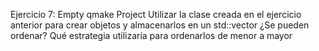 Ejercicio 7:
Empty qmake Project
Utilizar la clase creada en el ejercicio anterior para crear objetos y almacenarlos en un std::vector
¿Se pueden ordenar? Qué estrategia utilizaría para ordenarlos de menor a mayor